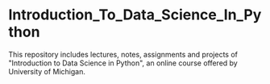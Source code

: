 # Introduction_To_Data_Science_In_Python
This repository includes lectures, notes, assignments and projects of "Introduction to Data Science in Python", an online course offered by University of Michigan.
